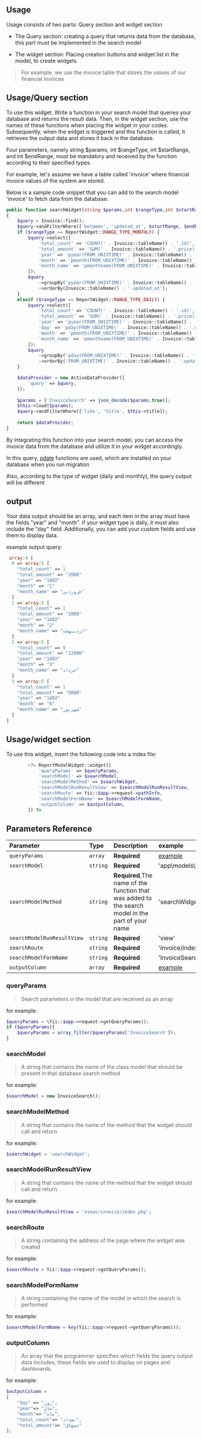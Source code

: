 
## Usage

Usage consists of two parts:
Query section and widget section

- The Query section: creating a query that returns data from the database, this part must be implemented in the search model

- The widget section: Placing creation buttons and widget list in the model, to create widgets

> For example, we use the invoice table that stores the values of our financial invoices


## Usage/Query section

To use this widget, Write a function in your search model that queries your database and returns the result data.
Then, in the widget section, use the names of these functions when placing the widget in your codes.
Subsequently, when the widget is triggered and this function is called, it retrieves the output data and stores it back in the database.

Four parameters, namely string $params, int $rangeType, int $startRange, and int $endRange, must be mandatory and received by the function according to their specified types.

For example, let's assume we have a table called 'invoice' where financial invoice values of the system are stored.

Below is a sample code snippet that you can add to the search model 'invoice' to fetch data from the database:

```php
public function searchWidget(string $params,int $rangeType,int $startRange,int $endRange)
{
    $query = Invoice::find();
    $query->andFilterWhere(['between', 'updated_at', $startRange, $endRange]);
    if ($rangeType == ReportWidget::RANGE_TYPE_MONTHLY) {
        $query->select([
            'total_count' => 'COUNT(' . Invoice::tableName() . '.id)',
            'total_amount' => 'SUM(' . Invoice::tableName() . '.price)',
            'year' => 'pyear(FROM_UNIXTIME(' . Invoice::tableName() . '.updated_at))',
            'month' => 'pmonth(FROM_UNIXTIME(' . Invoice::tableName() . '.updated_at))',
            'month_name' => 'pmonthname(FROM_UNIXTIME(' . Invoice::tableName() . '.updated_at))',
        ]);
        $query
            ->groupBy('pyear(FROM_UNIXTIME(' . Invoice::tableName() . '.updated_at)), pmonth(FROM_UNIXTIME(' . Invoice::tableName() . '.updated_at))')
            ->orderBy(Invoice::tableName() . '.updated_at');
    }
    elseif ($rangeType == ReportWidget::RANGE_TYPE_DAILY) {
        $query->select([
            'total_count' => 'COUNT(' . Invoice::tableName() . '.id)',
            'total_amount' => 'SUM(' . Invoice::tableName() . '.price)',
            'year' => 'pyear(FROM_UNIXTIME(' . Invoice::tableName() . '.updated_at))',
            'day' => 'pday(FROM_UNIXTIME(' . Invoice::tableName() . '.updated_at))',
            'month' => 'pmonth(FROM_UNIXTIME(' . Invoice::tableName() . '.updated_at))',
            'month_name' => 'pmonthname(FROM_UNIXTIME(' . Invoice::tableName() . '.updated_at))',
        ]);
        $query
            ->groupBy('pday(FROM_UNIXTIME(' . Invoice::tableName() . '.updated_at)), pmonth(FROM_UNIXTIME(' . Invoice::tableName() . '.updated_at)), pyear(FROM_UNIXTIME(' . Invoice::tableName() . '.updated_at))')
            ->orderBy('FROM_UNIXTIME(' . Invoice::tableName() . '.updated_at)');
    }

    $dataProvider = new ActiveDataProvider([
        'query' => $query,
    ]);
    
    $params = ['InvoiceSearch' => json_decode($params,true)];
    $this->load($params);
    $query->andFilterWhere(['like', 'title', $this->title]);
    
    return $dataProvider;
}

```
By integrating this function into your search model, you can access the invoice data from the database and utilize it in your widget accordingly.

In this query, [pdate](https://github.com/zoghal/PersianDate4MySQL) functions are used, which are installed on your database when you run migration

Also, according to the type of widget (daily and monthly), the query output will be different

## output

Your data output should be an array, and each item in the array must have the fields "year" and "month". 
If your widget type is daily, it must also include the "day" field. 
Additionally, you can add your custom fields and use them to display data.

example output query:
```php
 array:4 [
  0 => array:5 [
    "total_count" => 1
    "total_amount" => "2000"
    "year" => "1402"
    "month" => "1"
    "month_name" => "فروردین"
  ]
  1 => array:5 [
    "total_count" => 1
    "total_amount" => "1000"
    "year" => "1402"
    "month" => "2"
    "month_name" => "اردیبهشت"
  ]
  2 => array:5 [
    "total_count" => 9
    "total_amount" => "12000"
    "year" => "1402"
    "month" => "3"
    "month_name" => "خرداد"
  ]
  3 => array:5 [
    "total_count" => 1
    "total_amount" => "5000"
    "year" => "1402"
    "month" => "6"
    "month_name" => "شهریور"
  ]
]
```







## Usage/widget section
To use this widget, insert the following code into a index file:
```php
        <?= ReportModalWidget::widget([
            'queryParams' => $queryParams,
            'searchModel' => $searchModel,
            'searchModelMethod' => $searchWidget,
            'searchModelRunResultView' => $searchModelRunResultView,
            'searchRoute' => Yii::$app->request->pathInfo,
            'searchModelFormName' => $searchModelFormName,
            'outputColumn' => $outputColumn,
        ]) ?>
```
## Parameters Reference

| Parameter                    | Type     | Description                                                                                       | example                           |
|:-----------------------------|:---------|:--------------------------------------------------------------------------------------------------|:----------------------------------|
| `queryParams`                | `array`  | **Required**                                                                                      | [example](https://github.com/)    |
| `searchModel`                | `string` | **Required**                                                                                      | 'app\models\search\InvoiceSearch' |
| `searchModelMethod`          | `string` | **Required**,The name of the function that was added to the search model in the part of your name | 'searchWidget'                    |
| `searchModelRunResultView`   | `string` | **Required**                                                                                      | 'view'                            |
| `searchRoute`                | `string` | **Required**                                                                                      | 'invoice/index'                   |
| `searchModelFormName`        | `string` | **Required**                                                                                      | 'InvoiceSearch'                   |
| `outputColumn`               | `array`  | **Required**                                                                                      | [example](https://github.com/)    |

### queryParams ###
> Search parameters in the model that are received as an array

for example:
```php
$queryParams = \Yii::$app->request->getQueryParams();
if ($queryParams){
    $queryParams = array_filter($queryParams['InvoiceSearch']);
}
```
### searchModel ###
> A string that contains the name of the class model that should be present in that database search method

for example:
```php
$searchModel = new InvoiceSearch();
```
### searchModelMethod ###
> A string that contains the name of the method that the widget should call and return

for example:
```php
$searchWidget = 'searchWidget';
```
### searchModelRunResultView ###
> A string that contains the name of the method that the widget should call and return

for example:
```php
$searchModelRunResultView = 'views/invoice/index.php';
```

### searchRoute ###
> A string containing the address of the page where the widget was created

for example:
```php
$searchRoute = Yii::$app->request->getQueryParams();
```
### searchModelFormName ###
> A string containing the name of the model in which the search is performed

for example:
```php
$searchModelFormName = key(Yii::$app->request->getQueryParams());
```
### outputColumn ###
> An array that the programmer specifies which fields the query output data includes, these fields are used to display on pages and dashboards.

for example:
```php
$outputColumn =
[
    "day" => "روز",
    "year"=> "سال",
    "month"=> "ماه",
    "total_count"=> "تعداد",
    "total_amount"=> "جمع‌کل"
];
```


